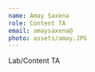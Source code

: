 ```yaml
---
name: Amay Saxena
role: Content TA
email: amaysaxena@
photo: assets/amay.JPG
---
```


Lab/Content TA
